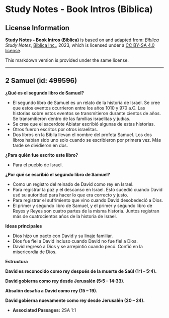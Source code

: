 # Study Notes - Book Intros (Biblica)

## License Information

**Study Notes - Book Intros (Biblica)** is based on and adapted from: _Biblica Study Notes_, [Biblica Inc.](https://www.biblica.com/), 2023, which is licensed under a [CC BY-SA 4.0 license](https://creativecommons.org/licenses/by-sa/4.0/legalcode.en).

This markdown version is provided under the same license.



--------------------------------

## 2 Samuel (id: 499596)

**¿Qué es el segundo libro de Samuel?**

* El segundo libro de Samuel es un relato de la historia de Israel. Se cree que estos eventos ocurrieron entre los años 1010 y 970 a.C. Las historias sobre estos eventos se transmitieron durante cientos de años. Se transmitieron dentro de las familias israelitas y judías.
* Se cree que el sacerdote Abiatar escribió algunas de estas historias.
* Otros fueron escritos por otros israelitas.
* Dos libros en la Biblia llevan el nombre del profeta Samuel. Los dos libros habían sido uno solo cuando se escribieron por primera vez. Más tarde se dividieron en dos.

**¿Para quién fue escrito este libro?**

* Para el pueblo de Israel.

**¿Por qué se escribió el segundo libro de Samuel?**

* Como un registro del reinado de David como rey en Israel.
* Para registrar la paz y el descanso en Israel. Esto sucedió cuando David usó su autoridad para hacer lo que era correcto y justo.
* Para registrar el sufrimiento que vino cuando David desobedeció a Dios.
* El primer y segundo libro de Samuel, y el primer y segundo libro de Reyes y Reyes son cuatro partes de la misma historia. Juntos registran más de cuatrocientos años de la historia de Israel.

**Ideas principales**

* Dios hizo un pacto con David y su linaje familiar.
* Dios fue fiel a David incluso cuando David no fue fiel a Dios.
* David regresó a Dios y se arrepintió cuando pecó. Confió en la misericordia de Dios.

**Estructura**

**David es reconocido como rey después de la muerte de Saúl (1:1 – 5:4\).**

**David gobierna como rey desde Jerusalén (5:5 ­­– 14:33\).**

**Absalón desafía a David como rey (15 – 19\).**

**David gobierna nuevamente como rey desde Jerusalén (20 ­­– 24\).**

* **Associated Passages:** 2SA 1:1


